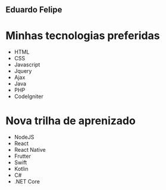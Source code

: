 ## Eduardo Felipe
# Minhas tecnologias preferidas

- HTML
- CSS
- Javascript
- Jquery
- Ajax
- Java
- PHP
- CodeIgniter

# Nova trilha de aprenizado

- NodeJS
- React
- React Native
- Frutter
- Swift
- Kotlin
- C#
- .NET Core